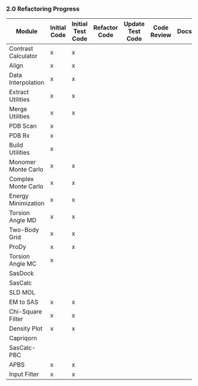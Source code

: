 
### 2.0 Refactoring Progress



| Module              | Initial Code | Initial Test Code | Refactor Code | Update Test Code | Code Review | Docs | Sassie-web Alpha | Sassie-web Beta | Sassie-web |
|---------------------|--------------|-------------------|---------------|------------------|-------------|------|------------------|-----------------|------------|
| Contrast Calculator |      x       |         x
| Align               |      x       |         x 
| Data Interpolation  |      x       |         x 
| Extract Utilities   |      x       |         x
| Merge Utilities     |      x       |         x
| PDB Scan            |      x       |   
| PDB Rx              |      x       |    
| Build Utilities     |      x       |     
| Monomer Monte Carlo |      x       |         x
| Complex Monte Carlo |      x       |         x
| Energy Minimization |      x       |         x
| Torsion Angle MD    |      x       |         x
| Two-Body Grid       |      x       |         x
| ProDy               |      x       |         x
| Torsion Angle MC    |      x       |        
| SasDock             |              |      
| SasCalc             |              |  
| SLD MOL             |              |   
| EM to SAS           |      x       |         x        
| Chi-Square Filter   |      x       |         x
| Density Plot        |      x       |         x
| Capriqorn           |              |      
| SasCalc-PBC         |              |  
| APBS                |      x       |         x
| Input Filter        |      x       |         x 


